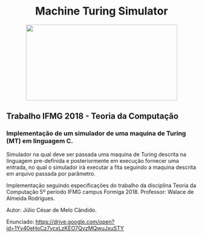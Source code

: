 <div align="center">

# Machine Turing Simulator

<img  align="MIDDLE" width="400" height="200" src="https://d18l82el6cdm1i.cloudfront.net/uploads/dfugTjn2WC-tm_palindrome.gif"/>
</div>

## Trabalho IFMG 2018 - Teoria da Computação

### Implementação de um simulador de uma maquina de Turing (MT) em linguagem C.

Simulador na qual deve ser passada uma maquina de Turing descrita na linguagem pre-definida 
e posteriormente em execução fornecer uma entrada, no qual o simulador irá executar a fita
seguindo a maquina descrita em arquivo passada por parâmetro.

Implementação seguindo especificações do trabalho da disciplina Teoria da Computação 5º período IFMG campus Formiga 2018.
Professor: Walace de Almeida Rodrigues.

Autor: Júlio César de Melo Cândido.

Enunciado: https://drive.google.com/open?id=1Yy40eHoCz7ycxLzKEO7QvzMQwuJxuSTY
